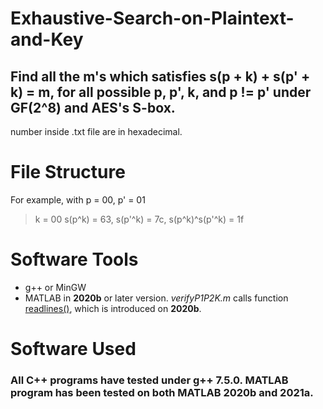 # Exhaustive-Search-on-Plaintext-and-Key
## Find all the m's which satisfies s(p + k) + s(p' + k) = m, for all possible p, p', k, and p != p' under GF(2^8) and AES's S-box.

number inside .txt file are in hexadecimal.


# File Structure
For example, with p = 00, p' = 01
> k = 00	s(p^k) = 63, s(p'^k) = 7c, s(p^k)^s(p'^k) = 1f



# Software Tools
- g++ or MinGW
- MATLAB in __2020b__ or later version. *verifyP1P2K.m* calls function [readlines()](https://www.mathworks.com/help/matlab/ref/readlines.html), which is introduced on __2020b__.

# Software Used
### All C++ programs have tested under g++ 7.5.0. MATLAB program has been tested on both MATLAB __2020b__ and __2021a__.
